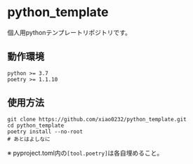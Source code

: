# python_template

個人用pythonテンプレートリポジトリです。

## 動作環境

```
python >= 3.7
poetry >= 1.1.10
```

## 使用方法

```shell
git clone https://github.com/xiao0232/python_template.git
cd python_template
poetry install --no-root
# あとはよしなに
```

※ pyproject.toml内の`[tool.poetry]`は各自埋めること。
